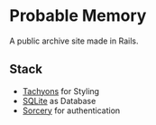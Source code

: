 # Probable Memory

A public archive site made in Rails.

## Stack

- [Tachyons](https://tachyons.io/) for Styling
- [SQLite](https://www.sqlite.org/index.html) as Database
- [Sorcery](https://github.com/Sorcery/sorcery) for authentication
